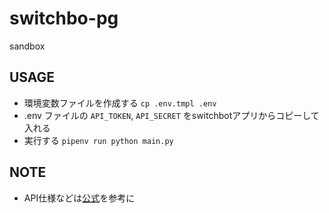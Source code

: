 # switchbo-pg
sandbox
## USAGE
- 環境変数ファイルを作成する `cp .env.tmpl .env`
- .env ファイルの `API_TOKEN`, `API_SECRET` をswitchbotアプリからコピーして入れる
- 実行する `pipenv run python main.py`

## NOTE
- API仕様などは[公式](https://github.com/OpenWonderLabs/SwitchBotAPI#get-device-list)を参考に